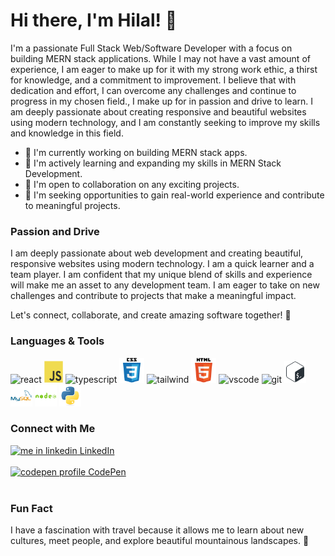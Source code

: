 # Hi there, I'm Hilal! 👋

I'm a passionate Full Stack Web/Software Developer with a focus on building MERN stack applications. While I may not have a vast amount of experience, I am eager to make up for it with my strong work ethic, a thirst for knowledge, and a commitment to improvement. I believe that with dedication and effort, I can overcome any challenges and continue to progress in my chosen field., I make up for in passion and drive to learn. I am deeply passionate about creating responsive and beautiful websites using modern technology, and I am constantly seeking to improve my skills and knowledge in this field.

- 🔭 I'm currently working on building MERN stack apps.
- 🌱 I'm actively learning and expanding my skills in MERN Stack Development.
- 💼 I'm open to collaboration on any exciting projects.
- 🤔 I'm seeking opportunities to gain real-world experience and contribute to meaningful projects.

### Passion and Drive

I am deeply passionate about web development and creating beautiful, responsive websites using modern technology. I am a quick learner and a team player. I am confident that my unique blend of skills and experience will make me an asset to any development team. I am eager to take on new challenges and contribute to projects that make a meaningful impact.

Let's connect, collaborate, and create amazing software together! 🚀

### Languages & Tools

<p>
  <img src="https://cdn.jsdelivr.net/gh/devicons/devicon/icons/react/react-original.svg" alt="react" width="35" height="35"/>
  <img src="https://raw.githubusercontent.com/devicons/devicon/master/icons/javascript/javascript-original.svg" alt="javascript" width="30" height="35"/>
  <img src="https://cdn.jsdelivr.net/gh/devicons/devicon/icons/typescript/typescript-plain.svg" alt="typescript" width="30" height="35"/>
  <img src="https://raw.githubusercontent.com/devicons/devicon/master/icons/css3/css3-original-wordmark.svg" alt="css3" width="40" height="40"/>
  <img src="https://cdn.jsdelivr.net/gh/devicons/devicon/icons/tailwindcss/tailwindcss-plain.svg" alt="tailwind" width="35" height="35"/>        
  <img src="https://raw.githubusercontent.com/devicons/devicon/master/icons/html5/html5-original-wordmark.svg" alt="html5" width="40" height="40"/>
  <img src="https://cdn.jsdelivr.net/gh/devicons/devicon/icons/vscode/vscode-original.svg" alt="vscode" width="35" height="35"/>
  <img src="https://cdn.jsdelivr.net/gh/devicons/devicon/icons/git/git-original.svg" alt="git" width="35" height="35"/>
  <img src="https://raw.githubusercontent.com/devicons/devicon/1119b9f84c0290e0f0b38982099a2bd027a48bf1/icons/bash/bash-plain.svg" alt="bash" width="35" height="35"/>
  <img src="https://raw.githubusercontent.com/devicons/devicon/1119b9f84c0290e0f0b38982099a2bd027a48bf1/icons/mysql/mysql-original-wordmark.svg" alt="mySQL" width="35" height="35"/>
  <img src="https://raw.githubusercontent.com/devicons/devicon/1119b9f84c0290e0f0b38982099a2bd027a48bf1/icons/nodejs/nodejs-plain-wordmark.svg" alt="nodeJS" width="35" height="35"/> 
  <img src="https://raw.githubusercontent.com/devicons/devicon/1119b9f84c0290e0f0b38982099a2bd027a48bf1/icons/python/python-original.svg" alt="Python" width="35" height="35"/>

</p>


### Connect with Me

<p>
  <a href="https://www.linkedin.com/in/itshilaal/"><img src="https://cdn.jsdelivr.net/gh/devicons/devicon/icons/linkedin/linkedin-original.svg" alt="me in linkedin" height="auto" width="20"/> LinkedIn</a><br/><br/>
  <a href="https://codepen.io/HilalAyaz"><img src="https://img.icons8.com/external-tal-revivo-shadow-tal-revivo/24/000000/external-multi-platform-online-code-editor-and-open-source-learning-service-logo-shadow-tal-revivo.png" alt="codepen profile" height="auto" width="20"/> CodePen</a><br/><br/>
</p>

### Fun Fact

I have a fascination with travel because it allows me to learn about new cultures, meet people, and explore beautiful mountainous landscapes. 🌄

